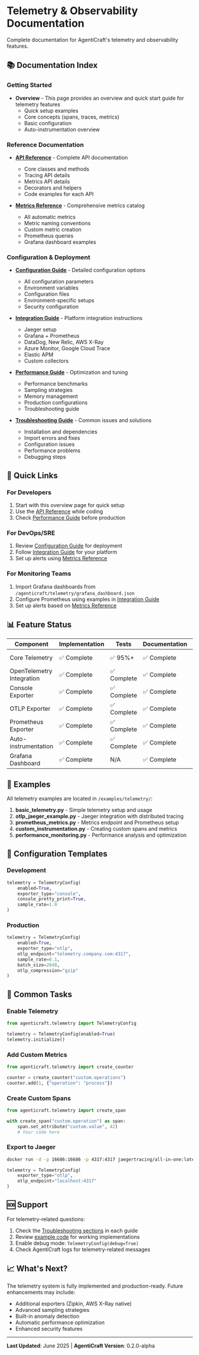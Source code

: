 # Telemetry & Observability Documentation

Complete documentation for AgentiCraft's telemetry and observability features.

## 📚 Documentation Index

### Getting Started
- **Overview** - This page provides an overview and quick start guide for telemetry features
  - Quick setup examples
  - Core concepts (spans, traces, metrics)
  - Basic configuration
  - Auto-instrumentation overview

### Reference Documentation
- **[API Reference](api-reference.md)** - Complete API documentation
  - Core classes and methods
  - Tracing API details
  - Metrics API details
  - Decorators and helpers
  - Code examples for each API

- **[Metrics Reference](metrics-reference.md)** - Comprehensive metrics catalog
  - All automatic metrics
  - Metric naming conventions
  - Custom metric creation
  - Prometheus queries
  - Grafana dashboard examples

### Configuration & Deployment
- **[Configuration Guide](configuration.md)** - Detailed configuration options
  - All configuration parameters
  - Environment variables
  - Configuration files
  - Environment-specific setups
  - Security configuration

- **[Integration Guide](integration.md)** - Platform integration instructions
  - Jaeger setup
  - Grafana + Prometheus
  - DataDog, New Relic, AWS X-Ray
  - Azure Monitor, Google Cloud Trace
  - Elastic APM
  - Custom collectors

- **[Performance Guide](performance.md)** - Optimization and tuning
  - Performance benchmarks
  - Sampling strategies
  - Memory management
  - Production configurations
  - Troubleshooting guide

- **[Troubleshooting Guide](troubleshooting.md)** - Common issues and solutions
  - Installation and dependencies
  - Import errors and fixes
  - Configuration issues
  - Performance problems
  - Debugging steps

## 🚀 Quick Links

### For Developers
1. Start with this overview page for quick setup
2. Use the [API Reference](api-reference.md) while coding
3. Check [Performance Guide](performance.md) before production

### For DevOps/SRE
1. Review [Configuration Guide](configuration.md) for deployment
2. Follow [Integration Guide](integration.md) for your platform
3. Set up alerts using [Metrics Reference](metrics-reference.md)

### For Monitoring Teams
1. Import Grafana dashboards from `/agenticraft/telemetry/grafana_dashboard.json`
2. Configure Prometheus using examples in [Integration Guide](integration.md)
3. Set up alerts based on [Metrics Reference](metrics-reference.md)

## 📊 Feature Status

| Component | Implementation | Tests | Documentation | Examples |
|-----------|---------------|-------|---------------|----------|
| Core Telemetry | ✅ Complete | ✅ 95%+ | ✅ Complete | ✅ 5 examples |
| OpenTelemetry Integration | ✅ Complete | ✅ Complete | ✅ Complete | ✅ Complete |
| Console Exporter | ✅ Complete | ✅ Complete | ✅ Complete | ✅ Complete |
| OTLP Exporter | ✅ Complete | ✅ Complete | ✅ Complete | ✅ Complete |
| Prometheus Exporter | ✅ Complete | ✅ Complete | ✅ Complete | ✅ Complete |
| Auto-instrumentation | ✅ Complete | ✅ Complete | ✅ Complete | ✅ Complete |
| Grafana Dashboard | ✅ Complete | N/A | ✅ Complete | ✅ Included |

## 📝 Examples

All telemetry examples are located in `/examples/telemetry/`:

1. **basic_telemetry.py** - Simple telemetry setup and usage
2. **otlp_jaeger_example.py** - Jaeger integration with distributed tracing
3. **prometheus_metrics.py** - Metrics endpoint and Prometheus setup
4. **custom_instrumentation.py** - Creating custom spans and metrics
5. **performance_monitoring.py** - Performance analysis and optimization

## 🔧 Configuration Templates

### Development
```python
telemetry = TelemetryConfig(
    enabled=True,
    exporter_type="console",
    console_pretty_print=True,
    sample_rate=1.0
)
```

### Production
```python
telemetry = TelemetryConfig(
    enabled=True,
    exporter_type="otlp",
    otlp_endpoint="telemetry.company.com:4317",
    sample_rate=0.1,
    batch_size=2048,
    otlp_compression="gzip"
)
```

## 🎯 Common Tasks

### Enable Telemetry
```python
from agenticraft.telemetry import TelemetryConfig

telemetry = TelemetryConfig(enabled=True)
telemetry.initialize()
```

### Add Custom Metrics
```python
from agenticraft.telemetry import create_counter

counter = create_counter("custom.operations")
counter.add(1, {"operation": "process"})
```

### Create Custom Spans
```python
from agenticraft.telemetry import create_span

with create_span("custom.operation") as span:
    span.set_attribute("custom.value", 42)
    # Your code here
```

### Export to Jaeger
```bash
docker run -d -p 16686:16686 -p 4317:4317 jaegertracing/all-in-one:latest
```

```python
telemetry = TelemetryConfig(
    exporter_type="otlp",
    otlp_endpoint="localhost:4317"
)
```

## 🆘 Support

For telemetry-related questions:

1. Check the [Troubleshooting sections](performance.md#troubleshooting-performance-issues) in each guide
2. Review [example code](../../../examples/telemetry/) for working implementations
3. Enable debug mode: `TelemetryConfig(debug=True)`
4. Check AgentiCraft logs for telemetry-related messages

## 📈 What's Next?

The telemetry system is fully implemented and production-ready. Future enhancements may include:

- Additional exporters (Zipkin, AWS X-Ray native)
- Advanced sampling strategies
- Built-in anomaly detection
- Automatic performance optimization
- Enhanced security features

---

**Last Updated**: June 2025 | **AgentiCraft Version**: 0.2.0-alpha
